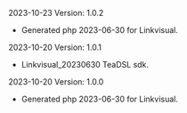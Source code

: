 2023-10-23 Version: 1.0.2
- Generated php 2023-06-30 for Linkvisual.

2023-10-20 Version: 1.0.1
- Linkvisual_20230630 TeaDSL sdk.

2023-10-20 Version: 1.0.0
- Generated php 2023-06-30 for Linkvisual.


